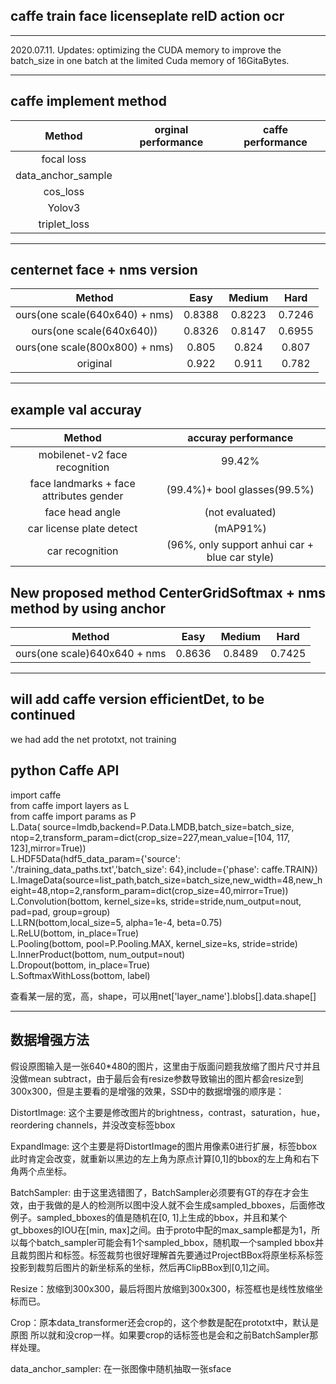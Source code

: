 ## caffe train face licenseplate reID action ocr

---

2020.07.11. Updates: optimizing the CUDA memory to improve the batch_size in one batch at the limited Cuda memory of 16GitaBytes.

---

## caffe implement method
| Method | orginal performance| caffe performance | 
|:--------:| :--------:| :---------:| 
|focal loss|            |            | 
|data_anchor_sample|        |        |
|cos_loss|              |            |
|Yolov3  |              |            |
|triplet_loss|          |            |

---

## centernet face + nms version  

| Method | Easy | Medium | Hard|
|:--------:| :--------:| :---------:| :------:|
| ours(one scale(640x640) + nms)| 0.8388 | 0.8223   | 0.7246 |
| ours(one scale(640x640))| 0.8326 | 0.8147   | 0.6955 |
| ours(one scale(800x800) + nms)| 0.805 | 0.824   | 0.807 |
| original | 0.922 | 0.911 | 0.782 |

---

## example val accuray  
| Method | accuray performance|  
|:--------:| :--------:|  
|mobilenet-v2 face recognition|99.42%  |
|face landmarks + face attributes gender |(99.4%)+ bool glasses(99.5%)|  
|face head angle|(not evaluated)|  
|car license plate detect|(mAP91%)|  
|car recognition| (96%, only support anhui car + blue car style)|  

## New proposed method CenterGridSoftmax + nms method by using anchor  
| Method | Easy | Medium | Hard|
|:--------:| :--------:| :---------:| :------:|
| ours(one scale)640x640 + nms| 0.8636 | 0.8489   | 0.7425 |

---

## will add caffe version efficientDet, to be continued
we had add the net prototxt, not training


## python Caffe API
import caffe  
from caffe import layers as L  
from caffe import params as P  
L.Data( source=lmdb,backend=P.Data.LMDB,batch_size=batch_size, ntop=2,transform_param=dict(crop_size=227,mean_value=[104, 117, 123],mirror=True))  
L.HDF5Data(hdf5_data_param={'source': './training_data_paths.txt','batch_size': 64},include={'phase': caffe.TRAIN})  
L.ImageData(source=list_path,batch_size=batch_size,new_width=48,new_height=48,ntop=2,ransform_param=dict(crop_size=40,mirror=True))  
L.Convolution(bottom, kernel_size=ks, stride=stride,num_output=nout, pad=pad, group=group)  
L.LRN(bottom,local_size=5, alpha=1e-4, beta=0.75)  
L.ReLU(bottom, in_place=True)  
L.Pooling(bottom, pool=P.Pooling.MAX, kernel_size=ks, stride=stride)  
L.InnerProduct(bottom, num_output=nout)  
L.Dropout(bottom, in_place=True)  
L.SoftmaxWithLoss(bottom, label)  

查看某一层的宽，高，shape，可以用net['layer_name'].blobs[].data.shape[]

---

## 数据增强方法

假设原图输入是一张640*480的图片，这里由于版面问题我放缩了图片尺寸并且没做mean subtract，由于最后会有resize参数导致输出的图片都会resize到300x300，但是主要看的是增强的效果，SSD中的数据增强的顺序是：

DistortImage: 这个主要是修改图片的brightness，contrast，saturation，hue，reordering channels，并没改变标签bbox

ExpandImage: 这个主要是将DistortImage的图片用像素0进行扩展，标签bbox此时肯定会改变，就重新以黑边的左上角为原点计算[0,1]的bbox的左上角和右下角两个点坐标。

BatchSampler: 由于这里选错图了，BatchSampler必须要有GT的存在才会生效，由于我做的是人的检测所以图中没人就不会生成sampled_bboxes，后面修改例子。sampled_bboxes的值是随机在[0, 1]上生成的bbox，并且和某个gt_bboxes的IOU在[min, max]之间。由于proto中配的max_sample都是为1，所以每个batch_sampler可能会有1个sampled_bbox，随机取一个sampled bbox并且裁剪图片和标签。标签裁剪也很好理解首先要通过ProjectBBox将原坐标系标签投影到裁剪后图片的新坐标系的坐标，然后再ClipBBox到[0,1]之间。

Resize：放缩到300x300，最后将图片放缩到300x300，标签框也是线性放缩坐标而已。

Crop：原本data_transformer还会crop的，这个参数是配在prototxt中，默认是原图 所以就和没crop一样。如果要crop的话标签也是会和之前BatchSampler那样处理。

data_anchor_sampler: 在一张图像中随机抽取一张sface
